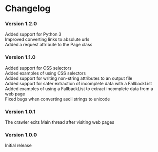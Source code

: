 # Changelog

### Version 1.2.0
Added support for Python 3  
Improved converting links to absolute urls  
Added a request attribute to the Page class  

### Version 1.1.0
Added support for CSS selectors  
Added examples of using CSS selectors  
Added support for writing non-string attributes to an output file  
Added support for safer extraction of incomplete data with a FallbackList  
Added examples of using a FallbackList to extract incomplete data from a web page  
Fixed bugs when converting ascii strings to unicode  

### Version 1.0.1
The crawler exits Main thread after visiting web pages

### Version 1.0.0
Initial release
